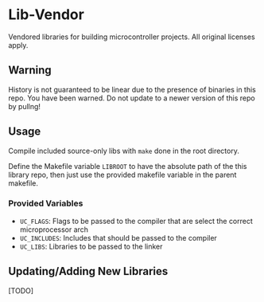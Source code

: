 # Lib-Vendor

Vendored libraries for building microcontroller projects. All original licenses
apply.

## Warning

History is not guaranteed to be linear due to the presence of binaries in this
repo. You have been warned. Do not update to a newer version of this repo by
pullng!

## Usage

Compile included source-only libs with `make` done in the root directory.

Define the Makefile variable `LIBROOT` to have the absolute path of the this
library repo, then just use the provided makefile variable in the parent
makefile.

### Provided Variables

- `UC_FLAGS`: Flags to be passed to the compiler that are select the correct
  microprocessor arch
- `UC_INCLUDES`: Includes that should be passed to the compiler
- `UC_LIBS`: Libraries to be passed to the linker

## Updating/Adding New Libraries

[TODO]
